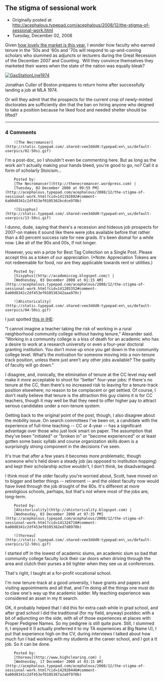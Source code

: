 ## The stigma of sessional work

 * Originally posted at http://acephalous.typepad.com/acephalous/2008/12/the-stigma-of-sessional-work.html
 * Tuesday, December 02, 2008



Given [how lovely the market is this year](http://academiccog.blogspot.com/2008/12/movement-on-wiki.html), I wonder how faculty who earned tenure in the '50s and '60s and '70s will respond to up-and-coming scholars who slummed as adjuncts or lecturers during the Great Recession of the December 2007 and Counting.  Will they convince themselves they marketed their wares when the state of the nation was equally bleak?  

[![GasStationLine1974](http://acephalous.typepad.com/.a/6a00d8341c2df453ef010536338be2970c-800wi "GasStationLine1974")](http://acephalous.typepad.com/.a/6a00d8341c2df453ef010536338be2970c-pi)   

Jonathan Culler of Boston prepares to return home after successfully landing a job at MLA 1974.
  

Or will they admit that the prospects for the current crop of newly-minted doctorates are sufficiently dim that the ban on hiring anyone who deigned to take a position because he liked food and needed shelter should be lifted? 

		

* * *

### 4 Comments 

		

                
[]()

	

		![The Necromancer](http://static.typepad.com/.shared:vee3ddd0:typepad:en\_us/default-userpics/02-50si.gif)
	

	

		

I'm a post-doc, so I shouldn't even be commenting here. But as long as the work ain't actually making your hands bleed, you're good to go, no? Call it a form of scholarly Stoicism... 

	

		Posted by:
		[The Necromancer](http://thenecromancer.wordpress.com) |
		[Tuesday, 02 December 2008 at 09:55 PM](http://acephalous.typepad.com/acephalous/2008/12/the-stigma-of-sessional-work.html?cid=141192892#comment-6a00d8341c2df453ef0105362bcdce970b)

[]()

	

		![Sisyphus](http://static.typepad.com/.shared:vee3ddd0:typepad:en\_us/default-userpics/13-50si.gif)
	

	

		

I dunno, dude, saying that there's a recession and hideous job prospects for 2007-on makes it sound like there were jobs available before that rather than a 40 percent success rate for new grads. It's been dismal for a while now. Like all of the 90s and 00s, if not longer.

However, you win a prize for Best Tag Collection on a Single Post. Please accept this as a token of our appreciation. (\*Note: Appreciation Tokens are not redeemable for food, nor are they applicable towards rent or utilities.) 

	

		Posted by:
		[Sisyphus](http://academiccog.blogspot.com/) |
		[Wednesday, 03 December 2008 at 01:15 AM](http://acephalous.typepad.com/acephalous/2008/12/the-stigma-of-sessional-work.html?cid=141205352#comment-6a00d8341c2df453ef010536342aaa970c)

[]()

	

		![Ahistoricality](http://static.typepad.com/.shared:vee3ddd0:typepad:en\_us/default-userpics/04-50si.gif)
	

	

		

I just spotted [this in IHE](http://www.insidehighered.com/news/2008/12/03/kentucky):   

“I cannot imagine a teacher taking the risk of working in a rural neighborhood community college without having tenure,” Alexander said. “Working in a community college is a kiss of death for an academic who has a desire to work at a research university or even a four-year doctoral granting institution. You don’t move up once you get down in the community college level. What’s the motivation for someone moving into a non-tenure track position, unless there just aren’t any other jobs available? The quality of faculty will go down.”  

I disagree, and, ironically, the elimination of tenure at the CC level may well make it _more_ acceptable to shoot for "better" four-year jobs: if there's no tenure at the CC, then there's no increased risk to leaving for a tenure-track position elsewhere; no reason to be complacent or get settled. Of course, I don't really believe that tenure is the attraction this guy claims it is for CC teachers, though it may well be that they need to offer higher pay to attract serious candidates under a non-tenure system.  

Getting back to the original point of the post, though, I also disagree about the mobility issue. On search committees I've been on, a candidate with the experience of full-time teaching -- CC or 4-year -- has a significant advantage over those who just look smart on paper. The assumption that they've been "initiated" or "broken in" or "become experienced" or at least gotten some basic syllabi and course organization skills down is a surprisingly strong component in the decisions I've seen.   

It's true that after a few years it becomes more problematic, though someone who's held down a steady job (as opposed to institution hopping) and kept their scholarship active wouldn't, I don't think, be disadvantaged.   

I think most of the older faculty you're worried about, Scott, have moved on to bigger and better things -- retirement -- and the oldest faculty now would have lived through the job drought of the 80s. It's different at more prestigious schools, perhaps, but that's not where most of the jobs are, long-term. 

	

		Posted by:
		[Ahistoricality](http://ahistoricality.blogspot.com) |
		[Wednesday, 03 December 2008 at 07:35 PM](http://acephalous.typepad.com/acephalous/2008/12/the-stigma-of-sessional-work.html?cid=141324718#comment-6a00d8341c2df453ef0105362ed7d8970b)

[]()

	

		![thoreau](http://static.typepad.com/.shared:vee3ddd0:typepad:en\_us/default-userpics/12-50si.gif)
	

	

		

I started off in the lowest of academic slums, an academic slum so bad that community college faculty lock their car doors when driving through the area and clutch their purses a bit tighter when they see us at conferences.

That's right, I taught at a for-profit vocational school.

I'm now tenure-track at a good university, I have grants and papers and visiting appointments and all that, and I'm doing all the things one must do to claw one's way up the academic ladder.  My teaching experience was considered an asset in my tt search.

OK, it probably helped that I did this for extra cash while in grad school, and after grad school I did the traditional (for my field, anyway) postdoc with a bit of adjuncting on the side, with all of those experiences at places with Proper Pedigree Names.  So my pedigree is still quite pure.  Still, I slummed it, I enjoyed it (I actually preferred it to my TA experiences at Big Name U), I put that experience high on the CV, during interviews I talked about how much fun I had working with my students at the career school, and I got a tt job.  So it can be done.

	

		Posted by:
		[thoreau](http://www.highclearing.com) |
		[Wednesday, 17 December 2008 at 03:15 AM](http://acephalous.typepad.com/acephalous/2008/12/the-stigma-of-sessional-work.html?cid=142920446#comment-6a00d8341c2df453ef0105367a2a0f970b)

		

        
